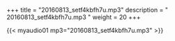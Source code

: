 +++
title = "20160813_setf4kbfh7u.mp3"
description = " 20160813_setf4kbfh7u.mp3 "
weight = 20
+++

{{< myaudio01 mp3="20160813_setf4kbfh7u.mp3" >}}

